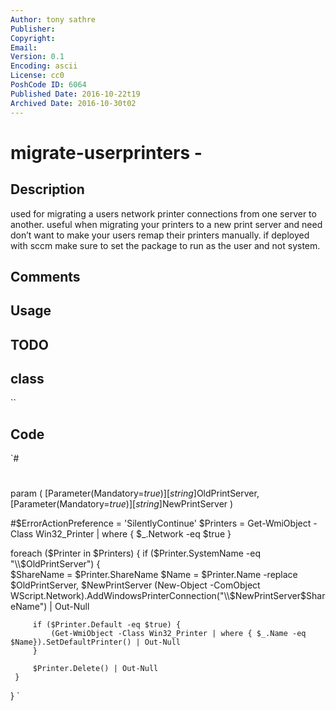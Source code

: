 ```yaml
---
Author: tony sathre
Publisher: 
Copyright: 
Email: 
Version: 0.1
Encoding: ascii
License: cc0
PoshCode ID: 6064
Published Date: 2016-10-22t19
Archived Date: 2016-10-30t02
---
```


# migrate-userprinters - 

## Description

used for migrating a users network printer connections from one server to another. useful when migrating your printers to a new print server and need don’t want to make your users remap their printers manually. if deployed with sccm make sure to set the package to run as the user and not system.

## Comments



## Usage



## TODO



## class

``

## Code

`#
 #
 param (
     [Parameter(Mandatory=$true)]
         [string]$OldPrintServer,
     [Parameter(Mandatory=$true)]
         [string]$NewPrintServer
 )
 
 #$ErrorActionPreference = 'SilentlyContinue'
 $Printers = Get-WmiObject -Class Win32_Printer | where { $_.Network -eq $true }
 
 foreach ($Printer in $Printers) {
     if ($Printer.SystemName -eq "\\$OldPrintServer") {            
         $ShareName = $Printer.ShareName
         $Name = $Printer.Name -replace $OldPrintServer, $NewPrintServer
         (New-Object -ComObject WScript.Network).AddWindowsPrinterConnection("\\$NewPrintServer\$ShareName") | Out-Null
 
         if ($Printer.Default -eq $true) {
             (Get-WmiObject -Class Win32_Printer | where { $_.Name -eq $Name}).SetDefaultPrinter() | Out-Null
         }
 
         $Printer.Delete() | Out-Null
     }
 }
`

